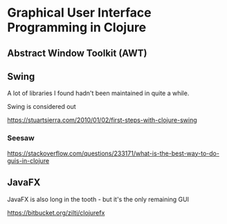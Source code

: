 # Graphical User Interface Programming in Clojure



## Abstract Window Toolkit (AWT)

## Swing

A lot of libraries I found hadn't been maintained in quite a while.

Swing is considered out


https://stuartsierra.com/2010/01/02/first-steps-with-clojure-swing

### Seesaw

https://stackoverflow.com/questions/233171/what-is-the-best-way-to-do-guis-in-clojure


## JavaFX

JavaFX is also long in the tooth - but it's the only remaining GUI


https://bitbucket.org/zilti/clojurefx

